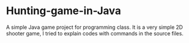 # Hunting-game-in-Java
A simple Java game project for programming class. It is a very simple 2D shooter game, I tried to explain codes with commands in the source files.
